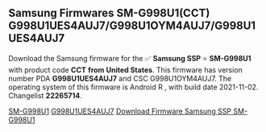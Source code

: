 <h2>Samsung Firmwares SM-G998U1(CCT) G998U1UES4AUJ7/G998U1OYM4AUJ7/G998U1UES4AUJ7</h2>
Download the Samsung firmware for the ✅ <strong>Samsung SSP </strong> ⭐ <strong>SM-G998U1</strong> with product code <strong>CCT</strong> <strong> from United States</strong>. This firmware has version number PDA <strong>G998U1UES4AUJ7</strong> and CSC G998U1OYM4AUJ7. The operating system of this firmware is Android R , with build date 2021-11-02. Changelist <strong>22265714</strong>.


[SM-G998U1](https://samfirm.shop/samsung/model/SM-G998U1)
[G998U1UES4AUJ7](https://samfirm.shop/samsung/pda/G998U1UES4AUJ7)
[Download Firmware Samsung SSP SM-G998U1](https://samfirm.shop/samsung/firmware/470444)
